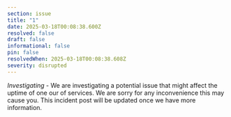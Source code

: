 ```yaml
---
section: issue
title: "1"
date: 2025-03-18T00:08:38.600Z
resolved: false
draft: false
informational: false
pin: false
resolvedWhen: 2025-03-18T00:08:38.608Z
severity: disrupted
---
```

*Investigating* - We are investigating a potential issue that might affect the uptime of one our of services. We are sorry for any inconvenience this may cause you. This incident post will be updated once we have more information.